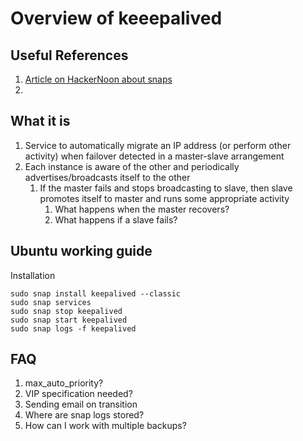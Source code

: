 # Overview of keeepalived

## Useful References

1. [Article on HackerNoon about snaps](https://hackernoon.com/managing-ubuntu-snaps-the-stuff-no-one-tells-you-625dfbe4b26c)
1.

## What it is

1. Service to automatically migrate an IP address (or perform other activity) when failover detected in a master-slave arrangement
1. Each instance is aware of the other and periodically advertises/broadcasts itself to the other
   1. If the master fails and stops broadcasting to slave, then slave promotes itself to master and runs some appropriate activity
      1. What happens when the master recovers?
      1. What happens if a slave fails?

## Ubuntu working guide

Installation

```shell
sudo snap install keepalived --classic
sudo snap services
sudo snap stop keepalived
sudo snap start keepalived
sudo snap logs -f keepalived
```

## FAQ

1. max_auto_priority?
1. VIP specification needed?
1. Sending email on transition
1. Where are snap logs stored?
1. How can I work with multiple backups?
